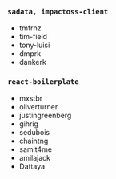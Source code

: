 ### `sadata, impactoss-client`
- tmfrnz
- tim-field
- tony-luisi 
- dmprk
- dankerk

### `react-boilerplate`
- mxstbr
- oliverturner
- justingreenberg
- gihrig
- sedubois
- chaintng
- samit4me
- amilajack
- Dattaya

